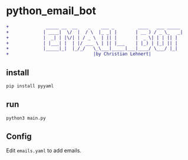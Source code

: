 # python_email_bot
```diff
+              _____ __  __    _    ___ _         ____   ___ _____ 
+             | ____|  \/  |  / \  |_ _| |       | __ ) / _ \_   _|
+             |  _| | |\/| | / _ \  | || |       |  _ \| | | || |  
+             | |___| |  | |/ ___ \ | || |___    | |_) | |_| || |  
+             |_____|_|  |_/_/   \_\___|_____|___|____/ \___/ |_|  
+                                |by Christian Lehnert|            
```
## install

```bash
pip install pyyaml
```

## run

```bash
python3 main.py
```

## Config

Edit `emails.yaml` to add emails.
